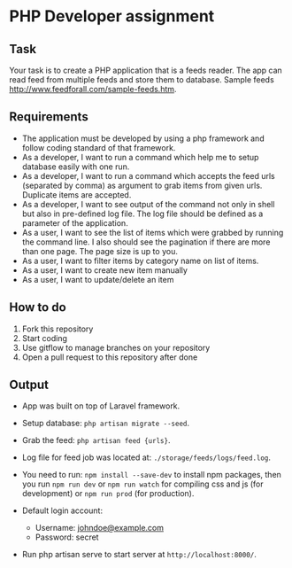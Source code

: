# PHP Developer assignment

## Task

Your task is to create a PHP application that is a feeds reader. The app can read feed from multiple feeds and store them to database. Sample feeds http://www.feedforall.com/sample-feeds.htm.

## Requirements
- The application must be developed by using a php framework and follow coding standard of that framework.
- As a developer, I want to run a command which help me to setup database easily with one run.
- As a developer, I want to run a command which accepts the feed urls (separated by comma) as argument to grab items from given urls. Duplicate items are accepted.
- As a developer, I want to see output of the command not only in shell but also in pre-defined log file. The log file should be defined as a parameter of the application.
- As a user, I want to see the list of items which were grabbed by running the command line. I also should see the pagination if there are more than one page. The page size is up to you.
- As a user, I want to filter items by category name on list of items.
- As a user, I want to create new item manually
- As a user, I want to update/delete an item

## How to do
1. Fork this repository
2. Start coding
3. Use gitflow to manage branches on your repository
4. Open a pull request to this repository after done

## Output

- App was built on top of Laravel framework.
- Setup database: `php artisan migrate --seed`.
- Grab the feed: `php artisan feed {urls}`.
- Log file for feed job was located at: `./storage/feeds/logs/feed.log`.
- You need to run: `npm install --save-dev` to install npm packages,
then you run `npm run dev` or `npm run watch` for compiling css and js (for development) or `npm run prod` (for production).
- Default login account:

    - Username: johndoe@example.com
    - Password: secret
    
- Run php artisan serve to start server at `http://localhost:8000/`.